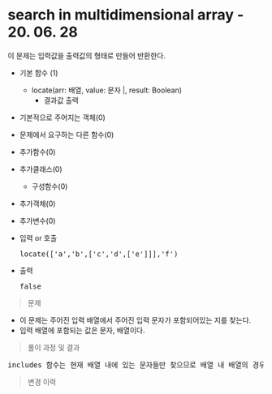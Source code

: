 # search in multidimensional array - 20. 06. 28

이 문제는 입력값을 출력값의 형태로 만들어 반환한다.

- 기본 함수 (1)
  - locate(arr: 배열, value: 문자 |, result: Boolean)
    - 결과값 출력
- 기본적으로 주어지는 객체(0)
- 문제에서 요구하는 다른 함수(0)
- 추가함수(0)
- 추가클래스(0)
  - 구성함수(0)
- 추가객체(0)
- 추가변수(0)

- 입력 or 호출
  <pre>locate(['a','b',['c','d',['e']]],'f')</pre>
 
- 출력
  <pre>false</pre>

> 문제
  - 이 문제는 주어진 입력 배열에서 주어진 입력 문자가 포함되어있는 지를 찾는다.
  - 입력 배열에 포함되는 값은 문자, 배열이다.

> 풀이 과정 및 결과
<pre>
includes 함수는 현재 배열 내에 있는 문자들만 찾으므로 배열 내 배열의 경우는 재귀함수를 통해 해당 배열을 다시 탐색한다.
</pre>

>변경 이력
<pre>
</pre>